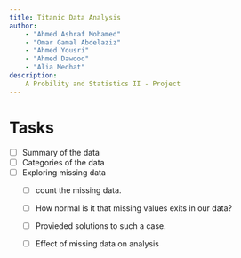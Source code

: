 ```yaml
---
title: Titanic Data Analysis
author: 
    - "Ahmed Ashraf Mohamed"
    - "Omar Gamal Abdelaziz"
    - "Ahmed Yousri"
    - "Ahmed Dawood"
    - "Alia Medhat"
description: 
    A Probility and Statistics II - Project
---
```


# Tasks

- [ ] Summary of the data
- [ ] Categories of the data
- [ ] Exploring missing data
    - [ ] count the missing data.
    - [ ] How normal is it that missing values exits in our data?
    - [ ] Provieded solutions to such a case.
    - [ ] Effect of missing data on analysis
    
